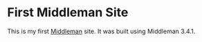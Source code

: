 First Middleman Site
====================

This is my first [Middleman](https://middlemanapp.com/) site. It was built using Middleman 3.4.1.
